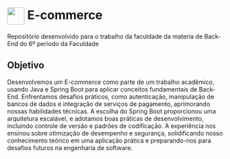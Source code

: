 <h1>
     <img align="center" width="40px" src="https://encrypted-tbn0.gstatic.com/images?q=tbn:ANd9GcRqjZJnlZyFaNualQrY_9KJnEhgLAaH3v5TlhdauD81pw&s">
    <span> E-commerce </span>
</h1>

Repositório desenvolvido para o trabalho da faculdade da materia de Back-End do 6º período da Faculdade

## Objetivo
Desenvolvemos um E-commerce como parte de um trabalho acadêmico, usando Java e Spring Boot para aplicar conceitos fundamentais de Back-End. Enfrentamos desafios práticos, como autenticação, manipulação de bancos de dados e integração de serviços de pagamento, aprimorando nossas habilidades técnicas. A escolha do Spring Boot proporcionou uma arquitetura escalável, e adotamos boas práticas de desenvolvimento, incluindo controle de versão e padrões de codificação. A experiência nos ensinou sobre otimização de desempenho e segurança, solidificando nosso conhecimento teórico em uma aplicação prática e preparando-nos para desafios futuros na engenharia de software.
